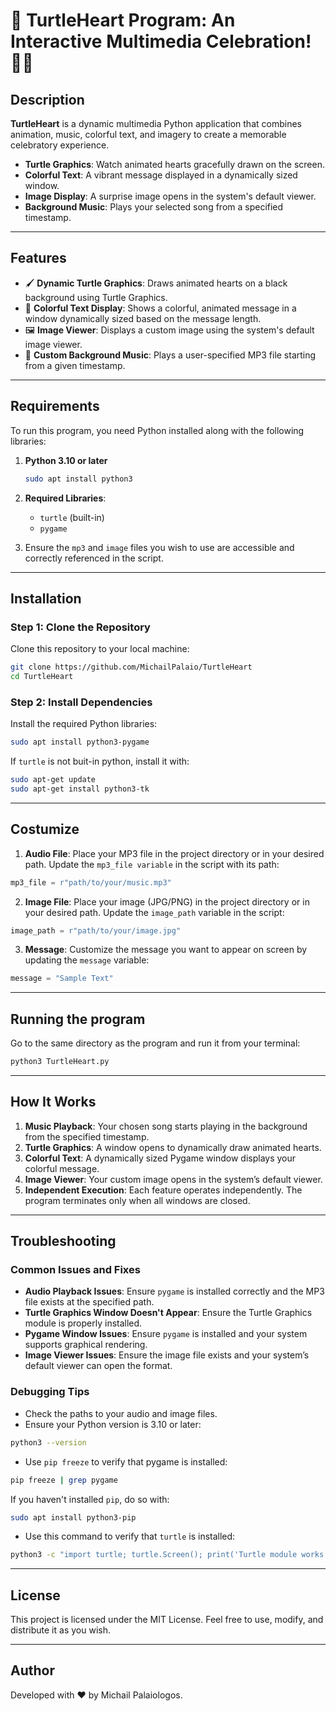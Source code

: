 # 🎉 TurtleHeart Program: An Interactive Multimedia Celebration! 🎨🎶

## Description

**TurtleHeart** is a dynamic multimedia Python application that combines animation, music, colorful text, and imagery to create a memorable celebratory experience.

- **Turtle Graphics**: Watch animated hearts gracefully drawn on the screen.
- **Colorful Text**: A vibrant message displayed in a dynamically sized window.
- **Image Display**: A surprise image opens in the system's default viewer.
- **Background Music**: Plays your selected song from a specified timestamp.

---

## Features

- 🖌 **Dynamic Turtle Graphics**: Draws animated hearts on a black background using Turtle Graphics.
- 🌈 **Colorful Text Display**: Shows a colorful, animated message in a window dynamically sized based on the message length.
- 🖼 **Image Viewer**: Displays a custom image using the system's default image viewer.
- 🎵 **Custom Background Music**: Plays a user-specified MP3 file starting from a given timestamp.

---

## Requirements

To run this program, you need Python installed along with the following libraries:

1. **Python 3.10 or later**
    ```bash
    sudo apt install python3
    ```
    
2. **Required Libraries**:
    - `turtle` (built-in)
    - `pygame`


3. Ensure the `mp3` and `image` files you wish to use are accessible and correctly referenced in the script.

---

## Installation

### Step 1: Clone the Repository

Clone this repository to your local machine:
```bash
git clone https://github.com/MichailPalaio/TurtleHeart
cd TurtleHeart
```

### Step 2: Install Dependencies

Install the required Python libraries:
```bash
sudo apt install python3-pygame
```
 If `turtle` is not buit-in python, install it with:
```bash
sudo apt-get update
sudo apt-get install python3-tk
```
---

## Costumize
1. **Audio File**: Place your MP3 file in the project directory or in your desired path. Update the `mp3_file variable` in the script with its path:
```python
mp3_file = r"path/to/your/music.mp3"
```
2. **Image File**: Place your image (JPG/PNG) in the project directory or in your desired path. Update the `image_path` variable in the script:
```python
image_path = r"path/to/your/image.jpg"
```
3. **Message**: Customize the message you want to appear on screen by updating the `message` variable:
```python
message = "Sample Text"
```

---

## Running the program
Go to the same directory as the program and run it from your terminal:

```bash
python3 TurtleHeart.py
```

---
## How It Works

1. **Music Playback**: Your chosen song starts playing in the background from the specified timestamp.
2. **Turtle Graphics**: A window opens to dynamically draw animated hearts.
3. **Colorful Text**: A dynamically sized Pygame window displays your colorful message.
4. **Image Viewer**: Your custom image opens in the system’s default viewer.
5. **Independent Execution**: Each feature operates independently. The program terminates only when all windows are closed.

---
## Troubleshooting
### Common Issues and Fixes
* **Audio Playback Issues**: Ensure `pygame` is installed correctly and the MP3 file exists at the specified path.
* **Turtle Graphics Window Doesn't Appear**: Ensure the Turtle Graphics module is properly installed.
* **Pygame Window Issues**: Ensure `pygame` is installed and your system supports graphical rendering.
* **Image Viewer Issues**: Ensure the image file exists and your system’s default viewer can open the format.

### Debugging Tips
* Check the paths to your audio and image files.
* Ensure your Python version is 3.10 or later:
```bash
python3 --version
```
* Use `pip freeze` to verify that pygame is installed:

```bash
pip freeze | grep pygame
```
If you haven't installed `pip`, do so with:
   
```bash
sudo apt install python3-pip
```
* Use this command to verify that `turtle` is installed:
```bash
python3 -c "import turtle; turtle.Screen(); print('Turtle module works!')"
```

---

## License
This project is licensed under the MIT License. Feel free to use, modify, and distribute it as you wish.

---

## Author
Developed with ❤️ by Michail Palaiologos.
